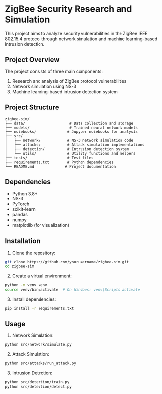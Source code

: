 # ZigBee Security Research and Simulation

This project aims to analyze security vulnerabilities in the ZigBee IEEE 802.15.4 protocol through network simulation and machine learning-based intrusion detection.

## Project Overview

The project consists of three main components:
1. Research and analysis of ZigBee protocol vulnerabilities
2. Network simulation using NS-3
3. Machine learning-based intrusion detection system

## Project Structure

```
zigbee-sim/
├── data/                    # Data collection and storage
├── models/                  # Trained neural network models
├── notebooks/              # Jupyter notebooks for analysis
├── src/
│   ├── network/            # NS-3 network simulation code
│   ├── attacks/            # Attack simulation implementations
│   ├── detection/          # Intrusion detection system
│   └── utils/              # Utility functions and helpers
├── tests/                  # Test files
├── requirements.txt        # Python dependencies
└── README.md              # Project documentation
```

## Dependencies

- Python 3.8+
- NS-3
- PyTorch
- scikit-learn
- pandas
- numpy
- matplotlib (for visualization)

## Installation

1. Clone the repository:
```bash
git clone https://github.com/yourusername/zigbee-sim.git
cd zigbee-sim
```

2. Create a virtual environment:
```bash
python -m venv venv
source venv/bin/activate  # On Windows: venv\Scripts\activate
```

3. Install dependencies:
```bash
pip install -r requirements.txt
```

## Usage

1. Network Simulation:
```bash
python src/network/simulate.py
```

2. Attack Simulation:
```bash
python src/attacks/run_attack.py
```

3. Intrusion Detection:
```bash
python src/detection/train.py
python src/detection/detect.py
```